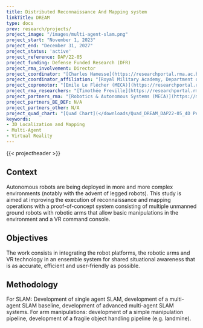 ```yaml
---
title: Distributed Reconnaissance And Mapping system
linkTitle: DREAM
type: docs
prev: research/projects/
project_image: "/images/multi-agent-slam.png"
project_start: "November 1, 2023"
project_end: "December 31, 2027"
project_status: 'active'
project_reference: DAP/22-05
project_funding: Defense Funded Research (DFR)
project_rma_involvement: Director
project_coordinator: "[Charles Hamesse](https://researchportal.rma.ac.be/en/persons/charles-hamesse)"
project_coordinator_affiliation: "[Royal Military Academy, Department of Mathematics (MWMW)](https://researchportal.rma.ac.be/en/organisations/mathematics)"
project_copromotor: "[Emile Le Flécher (MECA)](https://researchportal.rma.ac.be/fr/persons/emile-le-fl%C3%A9cher)"
project_rma_researchers: "[Timothée Freville](https://researchportal.rma.ac.be/en/persons/timoth%C3%A9e-fr%C3%A9ville), [Alessandra Miuccio (MECA)](https://researchportal.rma.ac.be/en/persons/alessandra-miuccio-2)"
project_partners_rma: "[Robotics & Autonomous Systems (MECA)](https://mecatron.rma.ac.be/)"
project_partners_BE_DEF: N/A 
project_partners_other: N/A 
project_quad_chart: "[Quad Chart](</downloads/Quad_DREAM_DAP22-05_4D Perception.pdf>)"
keywords:
- 3D Localization and Mapping
- Multi-Agent
- Virtual Reality
---
```


{{< projectheader >}}

## Context
Autonomous robots are being deployed in more and more complex environments (notably with the advent of legged robots). This study is aimed at improving the execution of reconnaissance and mapping operations with a proof-of-concept system consisting of multiple unmanned ground robots with robotic arms that allow basic manipulations in the environment and a VR command console.

## Objectives
The work consists in integrating the robot platforms, the robotic arms and VR technology in an ensemble system for shared situational awareness that is as accurate, efficient and user-friendly as possible.

## Methodology
For SLAM: Development of single agent SLAM, development of a multi-agent SLAM baseline, development of advanced multi-agent SLAM systems. For arm manipulations: development of a simple manipulation pipeline, development of a fragile object handling pipeline (e.g. landmine). 